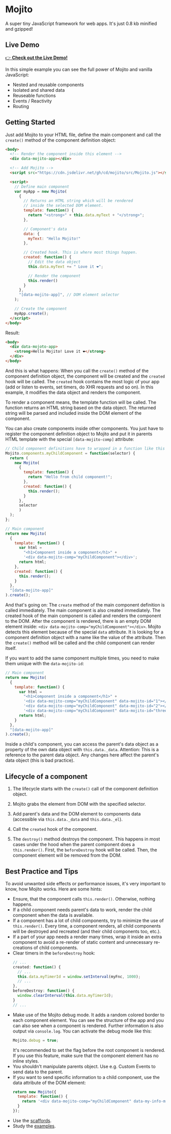 # Mojito

A super tiny JavaScript framework for web apps. It's just 0.8 kb minified and gzipped!

## Live Demo

[👉 **Check out the Live Demo!**](https://cd.github.io/mojito/examples/todo-list/)

In this simple example you can see the full power of Mojito and vanilla JavaScript:

- Nested and reusable components
- Isolated and shared data
- Reuseable functions
- Events / Reactivity
- Routing

## Getting Started

Just add Mojito to your HTML file, define the main component and call the `create()` method of the component definition object:

```html
<body>
  <!-- Render the component inside this element -->
  <div data-mojito-app></div>

  <!-- Add Mojito -->
  <script src="https://cdn.jsdelivr.net/gh/cd/mojito/src/Mojito.js"></script>

  <script>
    // Define main component
    var myApp = new Mojito(
      {
        // Returns an HTML string which will be rendered
        // inside the selected DOM element.
        template: function() {
          return "<strong>" + this.data.myText + "</strong>";
        },

        // Component's data
        data: {
          myText: "Hello Mojito!"
        },

        // Created hook. This is where most things happen.
        created: function() {
          // Edit the data object
          this.data.myText += " Love it ❤️";

          // Render the component
          this.render()
        }
      },
      "[data-mojito-app]", // DOM element selector
    );

    // Create the component
    myApp.create();
  </script>
</body>
```

Result:

```html
<body>
  <div data-mojoto-app>
    <strong>Hello Mojito! Love it ❤️</strong>
  </div>
</body>
```

And this is what happens: When you call the `create()` method of the component definition object, the component will be created and the `created` hook will be called. The `created` hook contains the most logic of your app (add or listen to events, set timers, do XHR requests and so on). In this example, it modifies the data object and renders the component.

To render a component means, the template function will be called. The function returns an HTML string based on the data object. The returned string will be parsed and included inside the DOM element of the component.

You can also create components inside other components. You just have to register the component definition object to Mojito and put it in parents HTML template with the special `[data-mojito-comp]` attribute:

```javascript
// Child component definitions have to wrapped in a function like this
Mojito.components.myChildComponent = function(selector) {
  return (
    new Mojito(
      {
        template: function() {
          return "Hello from child component!";
        },
        created: function() {
          this.render();
        }
      },
      selector
	  )
  );
};

// Main component
return new Mojito(
  {
    template: function() {
      var html =
        "<h1>Component inside a component</h1>" +
        '<div data-mojito-comp="myChildComponent"></div>';
      return html;
    },
    created: function() {
      this.render();
    }
  },
  "[data-mojito-app]"
).create();
```

And that's going on: The `create` method of the main component definition is called immediately. The main component is also created immediately. The created hook of the main component is called and renders the component to the DOM. After the component is rendered, there is an empty DOM element inside: `<div data-mojito-comp="myChildComponent"></div>`. Mojito detects this element because of the special `data` attribute. It is looking for a component definition object with a name like the value of the attribute. Then the `create()` method will be called and the child component can render itself.

If you want to add the same component multiple times, you need to make them unique with the `data-mojito-id`:

```javascript
// Main component
return new Mojito(
  {
    template: function() {
      var html =
        "<h1>Component inside a component</h1>" +
        '<div data-mojito-comp="myChildComponent" data-mojito-id="1"></div>' +
        '<div data-mojito-comp="myChildComponent" data-mojito-id="2"></div>' +
        '<div data-mojito-comp="myChildComponent" data-mojito-id="three"></div>';
      return html;
    }
  },
  "[data-mojito-app]"
).create();
```

Inside a child's component, you can access the parent's data object as a property of the own data object with `this.data._data`. Attention: This is a reference to the parent data object. Any changes here affect the parent's data object (this is bad practice).

## Lifecycle of a component

1. The lifecycle starts with the `create()` call of the component definition object.

2. Mojito grabs the element from DOM with the specified selector.

3. Add parent's data and the DOM element to components data (accessible via `this.data._data` and `this.data._el`).

4. Call the `created` hook of the component.

5. The `destroy()` method destroys the component. This happens in most cases under the hood when the parent component does a `this.render()`. First, the `beforeDestroy` hook will be called. Then, the component element will be removed from the DOM.

## Best Practice and Tips

To avoid unwanted side effects or performance issues, it's very important to know, how Mojito works. Here are some hints:

- Ensure, that the component calls `this.render()`. Otherwise, nothing happens.
- If a child component needs parent's data to work, render the child component when the data is available.
- If a component has a lot of child components, try to minimize the use of `this.render()`. Every time, a component renders, all child components will be destroyed and recreated (and their child components too, etc.).
- If a part of your app needs a render many times, wrap it inside an extra component to avoid a re-render of static content and unnecessary re-creations of child components.
- Clear timers in the `beforeDestroy` hook:
  ```javascript
  // ...
  created: function() {
    // ...
    this.data.myTimerId = window.setInterval(myFnc, 1000);
    // ...
  },
  beforeDestroy: function() {
    window.clearInterval(this.data.myTimerId);
  }
  // ...
  ```
- Make use of the Mojito debug mode. It adds a random colored border to each component element. You can see the structure of the app and you can also see when a component is rendered. Further information is also output via `console.log`. You can activate the debug mode like this:
  ```javascript
  Mojito.debug = true;
  ```
  It's recommended to set the flag before the root component is rendered. If you use this feature, make sure that the component element has no inline styles.
- You shouldn't manipulate parents object. Use e.g. Custom Events to send data to the parent.
- If you want to send specific information to a child component, use the data attribute of the DOM element:
  ```javascript
  return new Mojito({
    template: function() {
      return '<div data-mojito-comp="myChildComponent" data-my-info-message="super component 123"></div>';
    }
  });
  ```
- Use the [scaffords](https://github.com/cd/mojito/tree/master/scaffold).
- Study the [examples](https://github.com/cd/mojito/tree/master/examples).
